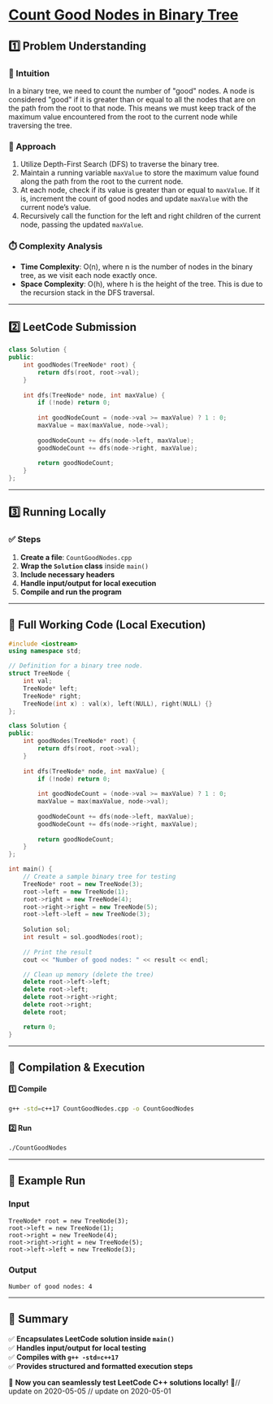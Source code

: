 # **[Count Good Nodes in Binary Tree](https://leetcode.com/problems/count-good-nodes-in-binary-tree/description/)**  

## **1️⃣ Problem Understanding**  
### **📌 Intuition**  
In a binary tree, we need to count the number of "good" nodes. A node is considered "good" if it is greater than or equal to all the nodes that are on the path from the root to that node. This means we must keep track of the maximum value encountered from the root to the current node while traversing the tree.

### **🚀 Approach**  
1. Utilize Depth-First Search (DFS) to traverse the binary tree.
2. Maintain a running variable `maxValue` to store the maximum value found along the path from the root to the current node.
3. At each node, check if its value is greater than or equal to `maxValue`. If it is, increment the count of good nodes and update `maxValue` with the current node’s value.
4. Recursively call the function for the left and right children of the current node, passing the updated `maxValue`.

### **⏱️ Complexity Analysis**  
- **Time Complexity**: O(n), where n is the number of nodes in the binary tree, as we visit each node exactly once.
- **Space Complexity**: O(h), where h is the height of the tree. This is due to the recursion stack in the DFS traversal.

---  

## **2️⃣ LeetCode Submission**  
```cpp
class Solution {
public:
    int goodNodes(TreeNode* root) {
        return dfs(root, root->val);
    }
    
    int dfs(TreeNode* node, int maxValue) {
        if (!node) return 0;
        
        int goodNodeCount = (node->val >= maxValue) ? 1 : 0;
        maxValue = max(maxValue, node->val);
        
        goodNodeCount += dfs(node->left, maxValue);
        goodNodeCount += dfs(node->right, maxValue);
        
        return goodNodeCount;
    }
};
```  

---  

## **3️⃣ Running Locally**  
### **✅ Steps**  
1. **Create a file**: `CountGoodNodes.cpp`  
2. **Wrap the `Solution` class** inside `main()`  
3. **Include necessary headers**  
4. **Handle input/output for local execution**  
5. **Compile and run the program**  

---  

## **📝 Full Working Code (Local Execution)**  
```cpp
#include <iostream>
using namespace std;

// Definition for a binary tree node.
struct TreeNode {
    int val;
    TreeNode* left;
    TreeNode* right;
    TreeNode(int x) : val(x), left(NULL), right(NULL) {}
};

class Solution {
public:
    int goodNodes(TreeNode* root) {
        return dfs(root, root->val);
    }
    
    int dfs(TreeNode* node, int maxValue) {
        if (!node) return 0;
        
        int goodNodeCount = (node->val >= maxValue) ? 1 : 0;
        maxValue = max(maxValue, node->val);
        
        goodNodeCount += dfs(node->left, maxValue);
        goodNodeCount += dfs(node->right, maxValue);
        
        return goodNodeCount;
    }
};

int main() {
    // Create a sample binary tree for testing
    TreeNode* root = new TreeNode(3);
    root->left = new TreeNode(1);
    root->right = new TreeNode(4);
    root->right->right = new TreeNode(5);
    root->left->left = new TreeNode(3);
    
    Solution sol;
    int result = sol.goodNodes(root);
    
    // Print the result
    cout << "Number of good nodes: " << result << endl;

    // Clean up memory (delete the tree)
    delete root->left->left;
    delete root->left;
    delete root->right->right;
    delete root->right;
    delete root;

    return 0;
}
```  

---  

## **🔧 Compilation & Execution**  
#### **1️⃣ Compile**  
```bash
g++ -std=c++17 CountGoodNodes.cpp -o CountGoodNodes
```  

#### **2️⃣ Run**  
```bash
./CountGoodNodes
```  

---  

## **🎯 Example Run**  
### **Input**  
```
TreeNode* root = new TreeNode(3);
root->left = new TreeNode(1);
root->right = new TreeNode(4);
root->right->right = new TreeNode(5);
root->left->left = new TreeNode(3);
```  
### **Output**  
```
Number of good nodes: 4
```  

---  

## **📌 Summary**  
✅ **Encapsulates LeetCode solution inside `main()`**  
✅ **Handles input/output for local testing**  
✅ **Compiles with `g++ -std=c++17`**  
✅ **Provides structured and formatted execution steps**  

🚀 **Now you can seamlessly test LeetCode C++ solutions locally!** 🚀// update on 2020-05-05
// update on 2020-05-01
